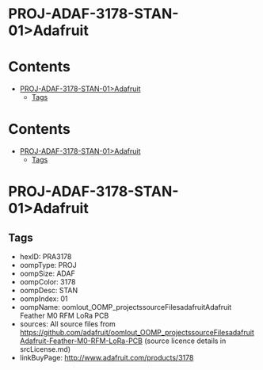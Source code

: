 
PROJ-ADAF-3178-STAN-01>Adafruit
===============================

Contents
========

* [PROJ-ADAF-3178-STAN-01>Adafruit](#proj-adaf-3178-stan-01adafruit)
	* [Tags](#tags)

Contents
========

* [PROJ-ADAF-3178-STAN-01>Adafruit](#proj-adaf-3178-stan-01adafruit)
	* [Tags](#tags)

# PROJ-ADAF-3178-STAN-01>Adafruit

## Tags

- hexID: PRA3178
- oompType: PROJ
- oompSize: ADAF
- oompColor: 3178
- oompDesc: STAN
- oompIndex: 01
- oompName: oomlout_OOMP_projectssourceFilesadafruitAdafruit Feather M0 RFM LoRa PCB
- sources: All source files from https://github.com/adafruit/oomlout_OOMP_projectssourceFilesadafruitAdafruit-Feather-M0-RFM-LoRa-PCB (source licence details in srcLicense.md)
- linkBuyPage: http://www.adafruit.com/products/3178
